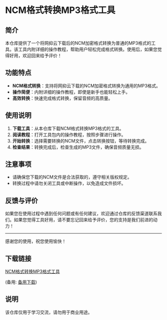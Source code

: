 # NCM格式转换MP3格式工具

## 简介
本仓库提供了一个将网抑云下载后的NCM加密格式转换为普通的MP3格式的工具。该工具内附详细的操作教程，帮助用户轻松完成格式转换。使用后，如果您觉得好用，欢迎回来给予评价！

## 功能特点
- **NCM格式转换**：支持将网抑云下载的NCM加密格式转换为通用的MP3格式。
- **操作简便**：内附详细的操作教程，即使是新手也能轻松上手。
- **高效转换**：快速完成格式转换，保留音频的高质量。

## 使用说明
1. **下载工具**：从本仓库下载NCM格式转换MP3格式的工具。
2. **阅读教程**：打开工具包内的操作教程，按照步骤进行操作。
3. **开始转换**：选择需要转换的NCM文件，点击转换按钮，等待转换完成。
4. **检查结果**：转换完成后，检查生成的MP3文件，确保音频质量无损。

## 注意事项
- 请确保您下载的NCM文件是合法获取的，遵守相关版权规定。
- 转换过程中请勿关闭工具或中断操作，以免造成文件损坏。

## 反馈与评价
如果您在使用过程中遇到任何问题或有任何建议，欢迎通过仓库的反馈渠道联系我们。如果您觉得工具好用，请不要忘记回来给予评价，您的支持是我们前进的动力！

---

感谢您的使用，祝您使用愉快！

## 下载链接
[NCM格式转换MP3格式工具](https://pan.quark.cn/s/eda07ddb3e70) 

(备用: [备用下载](https://pan.baidu.com/s/1261-Hmw7xOlVoWiuHXP7EQ?pwd=1234))

## 说明

该仓库仅用于学习交流，请勿用于商业用途。
